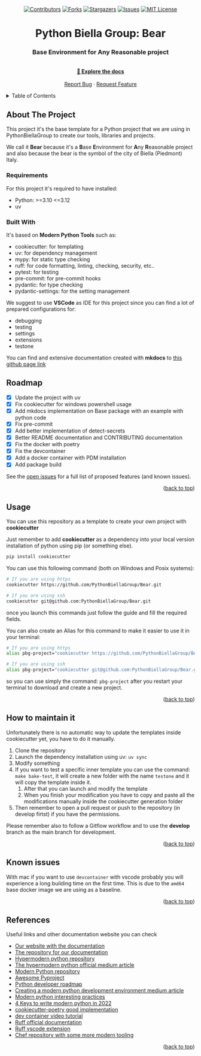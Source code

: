 
<a name="readme-top"></a>
<div align="center">

[![Contributors][contributors-shield]][contributors-url] [![Forks][forks-shield]][forks-url] [![Stargazers][stars-shield]][stars-url] [![Issues][issues-shield]][issues-url] [![MIT License][license-shield]][license-url]
</div>
<div align="center">

  <h1 align="center">Python Biella Group: Bear</h1>
  <p align="center">
    <h3> Base Environment for Any Reasonable project</h3>
    <br />
    <a href="your_link"><strong> &#128217 Explore the docs</strong></a>
    <br />
    <br />
    <a href="https://github.com/PythonBiellaGroup/Bear/issues">Report Bug</a>
    ·
    <a href="https://github.com/PythonBiellaGroup/Bear/pulls">Request Feature</a>
  </p>
</div>

<details>
  <summary>Table of Contents</summary>
  <ol>
    <li><a href="#about-the-project">About The Project</a></li>
    <li><a href="#built-with">Built With</a></li>
    <li><a href="#roadmap">Roadmap</a></li>
    <li><a href="#usage">Usage</a></li>
    <li><a href="#how-to-mantain-it">How to maintain it</a></li>
    <li><a href="#technical-documentation">Technical Documentation</a></li>
    <li><a href="#contributing">Contributing</a></li>
    <li><a href="#license">License</a></li>
    <li><a href="#known-issues">Known issues</a></li>
    <li><a href="#contacts">Contacts</a></li>
    <li><a href="#references">References</a></li>
  </ol>
</details>

## About The Project

This project it's the base template for a Python project that we are using in PythonBiellaGroup to create our tools, libraries and projects.

We call it **Bear** because it's a **B**ase **E**nvironment for **A**ny **R**easonable project and also because the bear is the symbol of the city of Biella (Piedmont) Italy.

### Requirements

For this project it's required to have installed:

- Python: >=3.10 <=3.12
- uv

### Built With

It's based on **Modern Python Tools** such as:

- cookiecutter: for templating
- uv: for dependency management
- mypy: for static type checking
- ruff: for code formatting, linting, checking, security, etc..
- pytest: for testing
- pre-commit: for pre-commit hooks
- pydantic: for type checking
- pydantic-settings: for the setting management

We suggest to use **VSCode** as IDE for this project since you can find a lot of prepared configurations for:

- debugging
- testing
- settings
- extensions
- testone

You can find and extensive documentation created with **mkdocs** to [this github page link](https://pythonbiellagroup.github.io/bear/)

## Roadmap

- [x] Update the project with uv
- [x] Fix cookiecutter for windows powershell usage
- [x] Add mkdocs implementation on Base package with an example with python code
- [x] Fix pre-commit
- [x] Add better implementation of detect-secrets
- [x] Better README documentation and CONTRIBUTING documentation
- [x] Fix the docker with poetry
- [x] Fix the devcontainer
- [x] Add a docker container with PDM installation
- [x] Add package build

See the [open issues](https://github.com/PythonBiellaGroup/Bear/issues) for a full list of proposed features (and known issues).

<p align="right">(<a href="#readme-top">back to top</a>)</p>

## Usage

You can use this repository as a template to create your own project with **cookiecutter**

Just remember to add **cookiecutter** as a dependency into your local version installation of python using pip (or something else).

```bash
pip install cookiecutter
```

You can use this following command (both on Windows and Posix systems):

```bash
# If you are using https
cookiecutter https://github.com/PythonBiellaGroup/Bear.git

# If you are using ssh
cookiecutter git@github.com:PythonBiellaGroup/Bear.git
```

once you launch this commands just follow the guide and fill the required fields.

You can also create an Alias for this command to make it easier to use it in your terminal:

```bash
# If you are using https
alias pbg-project="cookiecutter https://github.com/PythonBiellaGroup/Bear.git --overwrite-if-exists"

# If you are using ssh
alias pbg-project="cookiecutter git@github.com:PythonBiellaGroup/Bear.git --overwrite-if-exists"
```

so you can use simply the command: `pbg-project` after you restart your terminal to download and create a new project.

<p align="right">(<a href="#readme-top">back to top</a>)</p>

## How to maintain it

Unfortunately there is no automatic way to update the templates inside cookiecutter yet, you have to do it manually.

1. Clone the repository
2. Launch the dependency installation using uv: `uv sync`
3. Modify something
4. If you want to test a specific inner template you can use the command: `make bake-test`, it will create a new folder with the name `testone` and it will copy the template inside it.
   1. After that you can launch and modify the template
   2. When you finish your modification you have to copy and paste all the modifications manually inside the cookiecutter generation folder
5. Then remember to open a pull request or push to the repository (in develop firtst) if you have the permissions.

Please remember also to follow a Gitflow workflow and to use the **develop** branch as the main branch for development.

<p align="right">(<a href="#readme-top">back to top</a>)</p>

## Known issues

With mac if you want to use `devcontainer` with vscode probably you will experience a long building time on the first time. This is due to the `amd64` base docker image we are using as a baseline.

<p align="right">(<a href="#readme-top">back to top</a>)</p>

## References

Useful links and other documentation website you can check

- [Our website with the documentation](https://pythonbiellagroup.it)
- [The repository for our documentation](https://github.com/PythonBiellaGroup/doc-website)
- [Hypermodern python repository](https://github.com/cjolowicz/hypermodern-python)
- [The hypermodern python official medium article](https://medium.com/@cjolowicz/hypermodern-python-d44485d9d769)
- [Modern Python repository](https://github.com/rhettinger/modernpython)
- [Awesome Pyproject](https://github.com/carlosperate/awesome-pyproject/blob/master/README.md)
- [Python developer roadmap](https://roadmap.sh/python/)
- [Creating a modern python development environment medium article](https://itnext.io/creating-a-modern-python-development-environment-3d383c944877)
- [Modern python interesting practices](https://www.stuartellis.name/articles/python-modern-practices/)
- [4 Keys to write modern python in 2022](https://www.infoworld.com/article/3648061/4-keys-to-writing-modern-python-in-2022.html)
- [cookiecutter-poetry good implementation](https://github.com/fpgmaas/cookiecutter-poetry)
- [dev container video tutorial](https://www.youtube.com/watch?v=0H2miBK_gAk)
- [Ruff official documentation](https://github.com/charliermarsh/ruff/blob/main/README.md)
- [Ruff vscode extension](https://marketplace.visualstudio.com/items?itemName=charliermarsh.ruff)
- [Chef repository with some more modern tooling](https://github.com/baggiponte/chef)

<p align="right">(<a href="#readme-top">back to top</a>)</p>

[contributors-shield]: https://img.shields.io/github/contributors/PythonBiellaGroup/Bear.svg?style=for-the-badge
[contributors-url]: https://github.com/PythonBiellaGroup/Bear/graphs/contributors
[forks-shield]: https://img.shields.io/github/forks/PythonBiellaGroup/Bear.svg?style=for-the-badge
[forks-url]: https://github.com/PythonBiellaGroup/Bear/forks
[stars-shield]: https://img.shields.io/github/stars/PythonBiellaGroup/Bear.svg?style=for-the-badge
[stars-url]: https://github.com/PythonBiellaGroup/Bear/stargazers
[issues-shield]: https://img.shields.io/github/issues/PythonBiellaGroup/Bear.svg?style=for-the-badge
[issues-url]: https://github.com/PythonBiellaGroup/Bear/issues
[license-shield]: https://img.shields.io/github/license/PythonBiellaGroup/Bear.svg?style=for-the-badge
[license-url]: https://github.com/PythonBiellaGroup/Bear/blob/main/LICENSE
[contacts-shield]: https://img.shields.io/badge/linktree-39E09B?style=for-the-badge&logo=linktree&logoColor=white
[contacts-url]: https://linktr.ee/PythonBiellaGroup
